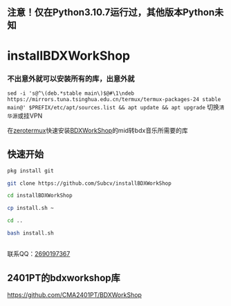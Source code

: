 ## 注意！仅在Python3.10.7运行过，其他版本Python未知
# installBDXWorkShop 
### 不出意外就可以安装所有的库，出意外就
```sed -i 's@^\(deb.*stable main\)$@#\1\ndeb https://mirrors.tuna.tsinghua.edu.cn/termux/termux-packages-24 stable main@' $PREFIX/etc/apt/sources.list && apt update && apt upgrade```
切换```清华源```或挂VPN

 在<a href="https://vccv.tk/?s=zerotermux">zerotermux</a>快速安装<a href="https://github.com/CMA2401PT/BDXWorkShop">BDXWorkShop</a>的mid转bdx音乐所需要的库
 
## 快速开始
 ```bash
 pkg install git
 ```
 ```bash
 git clone https://github.com/Subcv/installBDXWorkShop
 ```
 ```bash
 cd installBDXWorkShop
 ```
 ```bash
 cp install.sh ~
 ```
 ```bash
 cd ..
 ```
 ```bash
 bash install.sh
```
##

联系QQ：<a href="https://wpa.qq.com/wpa_jump_page?v=3&uin=2690197367&site=qq&menu=yes">2690197367</a>

## 2401PT的bdxworkshop库
https://github.com/CMA2401PT/BDXWorkShop
